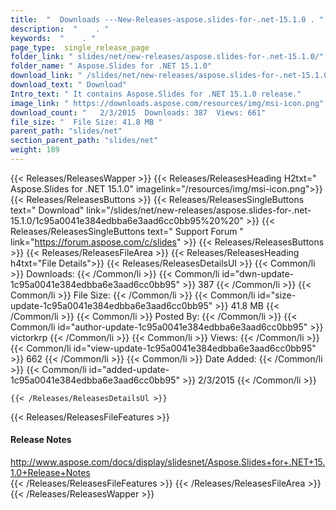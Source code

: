 ```yaml
---
title:  "  Downloads ---New-Releases-aspose.slides-for-.net-15.1.0 . " 
description:  "    . " 
keywords:  "    . " 
page_type:  single_release_page
folder_link: " slides/net/new-releases/aspose.slides-for-.net-15.1.0/"
folder_name: " Aspose.Slides for .NET 15.1.0"
download_link: " /slides/net/new-releases/aspose.slides-for-.net-15.1.0/1c95a0041e384edbba6e3aad6cc0bb95"
download_text: " Download"
Intro_text: " It contains Aspose.Slides for .NET 15.1.0 release."
image_link: " https://downloads.aspose.com/resources/img/msi-icon.png"
download_count: "   2/3/2015  Downloads: 387  Views: 661"
file_size: "  File Size: 41.8 MB "
parent_path: "slides/net"
section_parent_path: "slides/net"
weight: 189 
---
```


{{< Releases/ReleasesWapper >}}
  {{< Releases/ReleasesHeading H2txt=" Aspose.Slides for .NET 15.1.0" imagelink="/resources/img/msi-icon.png">}}
  {{< Releases/ReleasesButtons >}}
    {{< Releases/ReleasesSingleButtons text=" Download" link="/slides/net/new-releases/aspose.slides-for-.net-15.1.0/1c95a0041e384edbba6e3aad6cc0bb95%20%20" >}}
    {{< Releases/ReleasesSingleButtons text=" Support Forum " link="https://forum.aspose.com/c/slides" >}}
  {{< Releases/ReleasesButtons >}}
  {{< Releases/ReleasesFileArea >}}
    {{< Releases/ReleasesHeading h4txt="File Details">}}
    {{< Releases/ReleasesDetailsUl >}}
            {{< Common/li  >}} Downloads: {{< /Common/li >}} 
      {{< Common/li id="dwn-update-1c95a0041e384edbba6e3aad6cc0bb95" >}} 387 {{< /Common/li >}} 
      {{< Common/li  >}} File Size: {{< /Common/li >}} 
      {{< Common/li id="size-update-1c95a0041e384edbba6e3aad6cc0bb95" >}} 41.8 MB {{< /Common/li >}} 
      {{< Common/li  >}} Posted By: {{< /Common/li >}} 
      {{< Common/li id="author-update-1c95a0041e384edbba6e3aad6cc0bb95" >}} victorkrp {{< /Common/li >}} 
      {{< Common/li  >}} Views: {{< /Common/li >}} 
      {{< Common/li id="view-update-1c95a0041e384edbba6e3aad6cc0bb95" >}} 662 {{< /Common/li >}} 
      {{< Common/li  >}} Date Added: {{< /Common/li >}} 
      {{< Common/li id="added-update-1c95a0041e384edbba6e3aad6cc0bb95" >}} 2/3/2015 {{< /Common/li >}} 

    {{< /Releases/ReleasesDetailsUl >}}

  {{< Releases/ReleasesFileFeatures >}}
      <h4>Release Notes</h4><div><a href="http://www.aspose.com/docs/display/slidesnet/Aspose.Slides+for+.NET+15.1.0+Release+Notes">http://www.aspose.com/docs/display/slidesnet/Aspose.Slides+for+.NET+15.1.0+Release+Notes</a></div>
  {{< /Releases/ReleasesFileFeatures >}}
 {{< /Releases/ReleasesFileArea >}}
{{< /Releases/ReleasesWapper >}}



